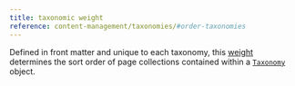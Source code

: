 ```yaml
---
title: taxonomic weight
reference: content-management/taxonomies/#order-taxonomies
---
```


Defined in front matter and unique to each taxonomy, this [weight](g)  determines the sort order of page collections contained within a [`Taxonomy`](g)  object.
